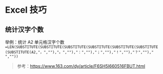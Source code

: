 # Excel 技巧

## 统计汉字个数

举例：统计 A2 单元格汉字个数
`=LEN(SUBSTITUTE(SUBSTITUTE(SUBSTITUTE(SUBSTITUTE(SUBSTITUTE(SUBSTITUTE(SUBSTITUTE(A2,"，",""),"。",""),"：",""),"；",""),"！",""),"？","")," ",""))`

> 参考：https://www.163.com/dy/article/F6SH5I660516FBUT.html
